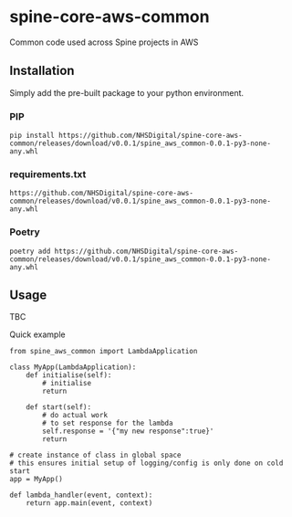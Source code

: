 # spine-core-aws-common

Common code used across Spine projects in AWS

## Installation

Simply add the pre-built package to your python environment.

### PIP

```
pip install https://github.com/NHSDigital/spine-core-aws-common/releases/download/v0.0.1/spine_aws_common-0.0.1-py3-none-any.whl
```

### requirements.txt

```
https://github.com/NHSDigital/spine-core-aws-common/releases/download/v0.0.1/spine_aws_common-0.0.1-py3-none-any.whl
```

### Poetry

```
poetry add https://github.com/NHSDigital/spine-core-aws-common/releases/download/v0.0.1/spine_aws_common-0.0.1-py3-none-any.whl
```

## Usage

TBC

Quick example

```
from spine_aws_common import LambdaApplication

class MyApp(LambdaApplication):
    def initialise(self):
        # initialise
        return

    def start(self):
        # do actual work
        # to set response for the lambda
        self.response = '{"my new response":true}'
        return

# create instance of class in global space
# this ensures initial setup of logging/config is only done on cold start
app = MyApp()

def lambda_handler(event, context):
    return app.main(event, context)
```
